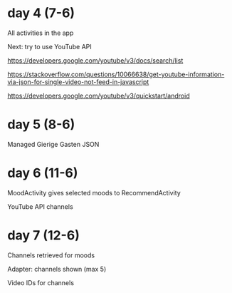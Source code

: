 # day 4 (7-6)
All activities in the app

Next: try to use YouTube API

https://developers.google.com/youtube/v3/docs/search/list

https://stackoverflow.com/questions/10066638/get-youtube-information-via-json-for-single-video-not-feed-in-javascript

https://developers.google.com/youtube/v3/quickstart/android

# day 5 (8-6)
Managed Gierige Gasten JSON

# day 6 (11-6)
MoodActivity gives selected moods to RecommendActivity

YouTube API channels

# day 7 (12-6)
Channels retrieved for moods

Adapter: channels shown (max 5)

Video IDs for channels
